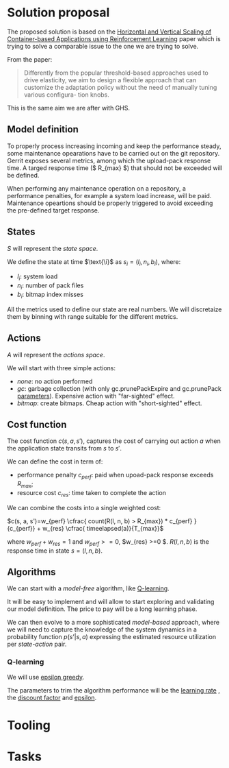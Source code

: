 # Solution proposal

The proposed solution is based on the [Horizontal and Vertical Scaling of Container-based
Applications using Reinforcement Learning](http://www.ce.uniroma2.it/publications/cloud2019.pdf)
paper which is trying to solve a comparable issue to the one we are trying
to solve.

From the paper:

> Differently from the popular threshold-based approaches used to drive elasticity, we aim to design a flexible approach that can customize the adaptation policy without the need of manually tuning various configura- tion knobs.

This is the same aim we are after with GHS.

## Model definition

To properly process increasing incoming and keep the performance steady, some maintenance
opearations have to be carried out on the git repository.
Gerrit exposes several metrics, among which the upload-pack response time.
A targed response time ($ R_{max} $) that should not be exceeded will be defined.

When performing any maintenance operation on a repository, a performance penalties,
for example a system load increase, will be paid.
Maintenance opeartions should be properly triggered to avoid exceeding the
pre-defined target response.

## States

$S$ will represent the _state space_.

We define the state at time $\text{\i}$ as $s_i=(l_i, n_i, b_i)$, where:
* $l_i$: system load
* $n_i$: number of pack files
* $b_i$: bitmap index misses

All the metrics used to define our state are real numbers. We will discretaize them
by binning with range suitable for the different metrics.

## Actions

$A$ will represent the _actions space_.

We will start with three simple actions:
* $none$: no action performed
* $gc$: garbage collection (with only gc.prunePackExpire and gc.prunePack [parameters](https://git.eclipse.org/r/plugins/gitiles/jgit/jgit/+/725e77a5176384ff55195a302888cd661440a031/Documentation/config-options.md#gc-options)). Expensive action with "far-sighted" effect.
* $bitmap$: create bitmaps. Cheap action with "short-sighted" effect.

## Cost function

The cost function $c(s, a, s')$, captures the cost of carrying out action $a$
when the application state transits from $s$ to $s'$.

We can define the cost in term of:
* performance penalty $c_{perf}$: paid when upoad-pack response exceeds $R_{max}$;
* resource cost $c_{res}$: time taken to complete the action

We can combine the costs into a single weighted cost:

$c(s, a, s')=w_{perf} \cfrac{ count(R(l, n, b) > R_{max}) * c_{perf} }{c_{perf}} + w_{res} \cfrac{ timeelapsed(a)}{T_{max}}$

where $w_{perf} + w_{res} = 1$ and $w_{perf} >= 0$, $w_{res} >=0 $.
$R(l, n, b)$ is the response time in state $s=(l, n, b)$.

## Algorithms

We can start with a _model-free_ algorithm, like [Q-learning](https://en.wikipedia.org/wiki/Q-learning).

It will be easy to implement and will allow to start exploring and
validating our model definition. The price to pay will be a long learning phase.

We can then evolve to a more sophisticated _model-based_ approach, where we will need to
capture the knowledge of the system dynamics in a probability function $p(s’|s,a)$
expressing the estimated resource utilization per _state-action_ pair.

### Q-learning

We will use [epsilon greedy](https://www.baeldung.com/cs/epsilon-greedy-q-learning).

The parameters to trim the algorithm performance will be the [learning rate](https://www.baeldung.com/cs/epsilon-greedy-q-learning#1-alpha-boldsymbolalpha)
, the [discount factor](https://www.baeldung.com/cs/epsilon-greedy-q-learning#2-gamma-boldsymbolgamma)
and [epsilon](https://www.baeldung.com/cs/epsilon-greedy-q-learning#3-epsilon-boldsymbolepsilon).

# Tooling

# Tasks

